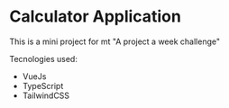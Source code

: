 # Calculator Application

This is a mini project for mt "A project a week challenge"

 Tecnologies used:
 - VueJs
 - TypeScript
 - TailwindCSS